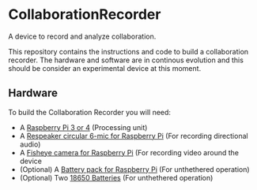 # CollaborationRecorder
A device to record and analyze collaboration.

This repository contains the instructions and code to build a collaboration recorder.  The hardware and software are in continous evolution and this should be consider an experimental device at this moment.

## Hardware
To build the Collaboration Recorder you will need:

* A [Raspberry Pi 3 or 4](https://www.raspberrypi.org/products/raspberry-pi-4-model-b/) (Processing unit)
* A [Respeaker circular 6-mic for Raspberry Pi](https://www.seeedstudio.com/ReSpeaker-6-Mic-Circular-Array-Kit-for-Raspberry-Pi.html) (For recording directional audio)
* A [Fisheye camera for Raspberry Pi](https://www.amazon.com/Dorhea-Raspberry-Camera-Fisheye-Megapixel/dp/B07JPXBF3X/ref=sr_1_13?crid=2HZ31N14YXYXJ&dchild=1&keywords=fisheye+raspberry+pi&qid=1623686859&sprefix=fisheye+raspberr%2Caps%2C144&sr=8-13) (For recording video around the device 
* (Optional) A [Battery pack for Raspberry Pi](https://www.amazon.com/SunFounder-Raspberry-Recharging-Function-Expansion/dp/B08HLXGS3W/ref=sr_1_4?dchild=1&keywords=battery%2Bpack%2Braspberry%2Bpi&qid=1623686961&sr=8-4&th=1) (For unthethered operation)
* (Optional) Two [18650 Batteries](https://www.amazon.com/Flashlight-Rechargeable-Zoomable-Resistant-Handheld/dp/B08JLVBGVW/ref=sr_1_7?dchild=1&keywords=18650+batteries&qid=1623687454&s=hi&sr=1-7) (For unthethered operation)



